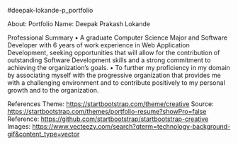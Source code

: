 #deepak-lokande-p_portfolio

About: Portfolio
Name: Deepak Prakash Lokande

Professional Summary
• A graduate Computer Science Major and Software Developer with 6 years of work experience in Web Application Development, seeking opportunities that will allow for the contribution of outstanding Software Development skills and a strong commitment to achieving the organization’s goals.
• To further my proficiency in my domain by associating myself with the progressive organization that provides me with a challenging environment and to contribute positively to my personal growth and to the organization.


References
Theme: https://startbootstrap.com/theme/creative
Source: https://startbootstrap.com/themes/portfolio-resume?showPro=false
Reference: https://github.com/startbootstrap/startbootstrap-creative
Images: https://www.vecteezy.com/search?qterm=technology-background-gif&content_type=vector